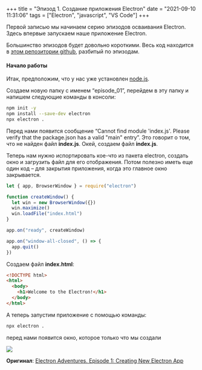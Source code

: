 +++
title = "Эпизод 1. Создание приложения Electron"
date = "2021-09-10 11:31:06"
tags = ["Electron", "javascript", "VS Code"]
+++

Первой записью мы начинаем серию эпизодов осваивания Electron. 
Здесь впервые запускаем наше приложение Electron.

<!--more-->

Большинство эпизодов будет довольно короткими.
Весь код находится в [этом репозитории github](https://github.com/GhostBasenji/episodes_electron), разбитый по эпизодам.

#### Начало работы
Итак, предположим, что у нас уже установлен [node.js](https://nodejs.org/en/download/).

Создаем новую папку с именем “episode_01”, перейдем в эту папку и напишем следующие команды в консоли:
```sh
npm init -y
npm install --save-dev electron
npx electron .
```
Перед нами появится сообщение “Cannot find module 'index.js'. Please verify that the package.json has a valid "main" entry”. Это говорит о том, что не найден файл **index.js**. Окей, создаем файл **index.js**.

Теперь нам нужно испортировать кое-что из пакета electron, создать окно и загрузить файл для его отображения. Потом полезно иметь еще один код – для закрытия приложения, когда это главное окно закрывается.
```js
let { app, BrowserWindow } = require("electron")

function createWindow() {
  let win = new BrowserWindow({})
  win.maximize()
  win.loadFile("index.html")
}

app.on("ready", createWindow)

app.on("window-all-closed", () => {
  app.quit()
})
```

Создаем файл **index.html**:
```html
<!DOCTYPE html>
<html>
  <body>
    <h1>Welcome to the Electron!</h1>
  </body>
</html>
```
А теперь запустим приложение с помощью команды:
```sh
npx electron .
```
перед нами появится окно, которое только что мы создали

![](https://i.postimg.cc/kXZrJWkb/93.png)

**Оригинал**: [Electron Adventures. Episode 1: Creating New Electron App](https://dev.to/taw/electron-adventures-episode-1-creating-new-electron-app-5oh)
